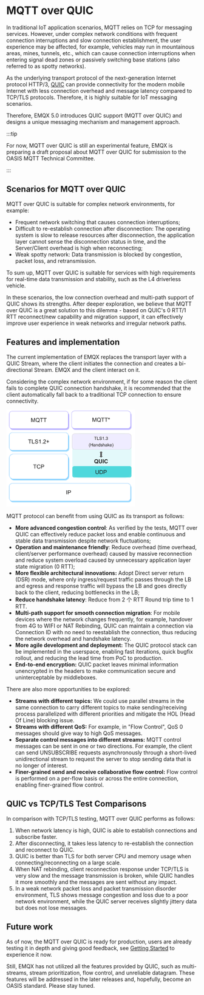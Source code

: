 # MQTT over QUIC

In traditional IoT application scenarios, MQTT relies on TCP for messaging services. However, under complex network conditions with frequent connection interruptions and slow connection establishment, the user experience may be affected, for example, vehicles may run in mountainous areas, mines, tunnels, etc., which can cause connection interruptions when entering signal dead zones or passively switching base stations (also referred to as spotty networks). 

As the underlying transport protocol of the next-generation Internet protocol HTTP/3,  [QUIC](https://datatracker.ietf.org/doc/html/rfc9000) can provide connectivity for the modern mobile Internet with less connection overhead and message latency compared to TCP/TLS protocols. Therefore, it is highly suitable for IoT messaging scenarios. 

Therefore, EMQX 5.0 introduces QUIC support (MQTT over QUIC) and designs a unique messaging mechanism and management approach.

:::tip

For now, MQTT over QUIC is still an experimental feature, EMQX is preparing a draft proposal about MQTT over QUIC for submission to the OASIS MQTT Technical Committee.

:::

## Scenarios for MQTT over QUIC

MQTT over QUIC is suitable for complex network environments, for example:

- Frequent network switching that causes connection interruptions;
- Difficult to re-establish connection after disconnection: The operating system is slow to release resources after disconnection, the application layer cannot sense the disconnection status in time, and the Server/Client overhead is high when reconnecting;
- Weak spotty network: Data transmission is blocked by congestion, packet loss, and retransmission.

To sum up, MQTT over QUIC is suitable for services with high requirements for real-time data transmission and stability, such as the L4 driverless vehicle. 

In these scenarios, the low connection overhead and multi-path support of QUIC shows its strengths. After deeper exploration, we believe that MQTT over QUIC is a great solution to this dilemma - based on QUIC's 0 RTT/1 RTT reconnect/new capability and migration support, it can effectively improve user experience in weak networks and irregular network paths.

## Features and implementation

The current implementation of EMQX replaces the transport layer with a QUIC Stream, where the client initiates the connection and creates a bi-directional Stream. EMQX and the client interact on it.

Considering the complex network environment, if for some reason the client fails to complete QUIC connection handshake, it is recommended that the client automatically fall back to a traditional TCP connection to ensure connectivity.

<img src="./assets/mqtt-over-quic.png" alt="MQTT over QUIC" style="zoom:33%;" />

MQTT protocol can benefit from using QUIC as its transport as follows:

- **More advanced congestion control**: As verified by the tests, MQTT over QUIC can effectively reduce packet loss and enable continuous and stable data transmission despite network fluctuations;
- **Operation and maintenance friendly**: Reduce overhead (time overhead, client/server performance overhead) caused by massive reconnection and reduce system overload caused by unnecessary application layer state migration (0 RTT);
- **More flexible architectural innovations:** Adopt Direct server return (DSR) mode, where only ingress/request traffic passes through the LB and egress and response traffic will bypass the LB and goes directly back to the client, reducing bottlenecks in the LB;
- **Reduce handshake latency**: Reduce from 2 个 RTT Round trip time to 1 RTT.
- **Multi-path support for smooth connection migration**: For mobile devices where the network changes frequently, for example, handover from 4G to WIFI or NAT Rebinding, QUIC can maintain a connection via Connection ID with no need to reestablish the connection, thus reducing the network overhead and handshake latency. 
- **More agile development and deployment:** The QUIC protocol stack can be implemented in the userspace, enabling fast iterations, quick bugfix rollout, and reducing the lead time from PoC to production.
- **End-to-end encryption:** QUIC packet leaves minimal information unencrypted in the headers to make communication secure and uninterceptable by middleboxes.

There are also more opportunities to be explored:

- **Streams with different topics:** We could use parallel streams in the same connection to carry different topics to make sending/receiving process parallelized with different priorities and mitigate the HOL (Head Of Line) blocking issue.
- **Streams with different QoS:** For example, in "Flow Control", QoS 0 messages should give way to high QoS messages.
- **Separate control messages into different streams:** MQTT control messages can be sent in one or two directions. For example, the client can send UNSUBSCRIBE requests asynchronously through a short-lived unidirectional stream to request the server to stop sending data that is no longer of interest.
- **Finer-grained send and receive collaborative flow control:** Flow control is performed on a per-flow basis or across the entire connection, enabling finer-grained flow control.



## QUIC vs TCP/TLS Test Comparisons

In comparison with TCP/TLS testing, MQTT over QUIC performs as follows:

1. When network latency is high, QUIC is able to establish connections and subscribe faster.
2. After disconnecting, it takes less latency to re-establish the connection and reconnect to QUIC.
3. QUIC is better than TLS for both server CPU and memory usage when connecting/reconnecting on a large scale.
4. When NAT rebinding, client reconnection response under TCP/TLS is very slow and the message transmission is broken, while QUIC handles it more smoothly and the messages are sent without any impact.
5. In a weak network packet loss and packet transmission disorder environment, TLS shows message congestion and loss due to a poor network environment, while the QUIC server receives slightly jittery data but does not lose messages.

## Future work

As of now, the MQTT over QUIC is ready for production, users are already testing it in depth and giving good feedback, see [Getting Started](./getting-started.md) to experience it now.

Still, EMQX has not utilized all the features provided by QUIC, such as multi-streams, stream prioritization, flow control, and unreliable datagram. These features will be addressed in the later releases and, hopefully, become an OASIS standard. Please stay tuned.
